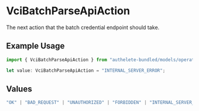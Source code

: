# VciBatchParseApiAction

The next action that the batch credential endpoint should take.

## Example Usage

```typescript
import { VciBatchParseApiAction } from "authelete-bundled/models/operations";

let value: VciBatchParseApiAction = "INTERNAL_SERVER_ERROR";
```

## Values

```typescript
"OK" | "BAD_REQUEST" | "UNAUTHORIZED" | "FORBIDDEN" | "INTERNAL_SERVER_ERROR"
```
